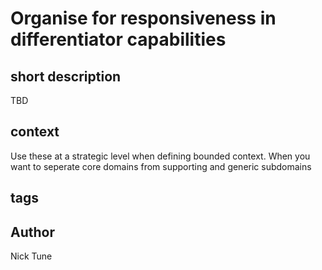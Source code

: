 # Organise for responsiveness in differentiator capabilities
## short description
TBD
## context
Use these at a strategic level when defining bounded context. When you want to seperate core domains from supporting and generic subdomains
## tags
## Author
Nick Tune
